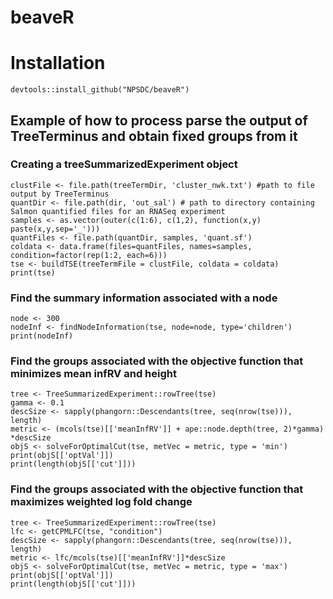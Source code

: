 # beaveR

# Installation

`devtools::install_github("NPSDC/beaveR")`

## Example of how to process parse the output of TreeTerminus and obtain fixed groups from it

### Creating a treeSummarizedExperiment object
```{r}
clustFile <- file.path(treeTermDir, 'cluster_nwk.txt') #path to file output by TreeTerminus
quantDir <- file.path(dir, 'out_sal') # path to directory containing Salmon quantified files for an RNASeq experiment
samples <- as.vector(outer(c(1:6), c(1,2), function(x,y) paste(x,y,sep='_')))
quantFiles <- file.path(quantDir, samples, 'quant.sf')
coldata <- data.frame(files=quantFiles, names=samples, condition=factor(rep(1:2, each=6)))
tse <- buildTSE(treeTermFile = clustFile, coldata = coldata)
print(tse)
```

### Find the summary information associated with a node
```{r}
node <- 300
nodeInf <- findNodeInformation(tse, node=node, type='children')
print(nodeInf)
```

### Find the groups associated with the objective function that minimizes mean infRV and height
```{r}
tree <- TreeSummarizedExperiment::rowTree(tse)
gamma <- 0.1
descSize <- sapply(phangorn::Descendants(tree, seq(nrow(tse))), length)
metric <- (mcols(tse)[['meanInfRV']] + ape::node.depth(tree, 2)*gamma) *descSize
objS <- solveForOptimalCut(tse, metVec = metric, type = 'min')
print(objS[['optVal']])
print(length(objS[['cut']]))
```

### Find the groups associated with the objective function that maximizes weighted log fold change
```{r}
tree <- TreeSummarizedExperiment::rowTree(tse)
lfc <- getCPMLFC(tse, "condition")
descSize <- sapply(phangorn::Descendants(tree, seq(nrow(tse))), length)
metric <- lfc/mcols(tse)[['meanInfRV']]*descSize
objS <- solveForOptimalCut(tse, metVec = metric, type = 'max')
print(objS[['optVal']])
print(length(objS[['cut']]))
```

